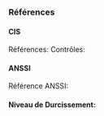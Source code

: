 ### Références

#### CIS
Références:
Contrôles:

#### ANSSI
Référence ANSSI:

#### Niveau de Durcissement:
